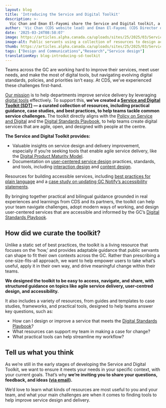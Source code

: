 ```yaml
---
layout: blog
title: 'Introducing the Service and Digital Toolkit'
description: >-
  Vic Chan and Eman El-Fayomi share the Service and Digital toolkit, a curated library of practical resources grounded in CDS’s experiences and learnings, designed to help GC teams design and deliver better digital services.
author: 'Vic Chan (CDS website lead) and Eman El-Fayomi (CDS Director of Service Design & Consulting)'
date: '2025-03-24T08:58:07'
image: https://articles.alpha.canada.ca/uploads/sites/25/2025/03/Service_DigitalToolkit_2025_Blog_Post_EN.jpg
image-alt: Public servants using a collection of resources to design accessible services.
thumb: https://articles.alpha.canada.ca/uploads/sites/25/2025/03/Service_DigitalToolkit_2025_Blog_Post_EN.jpg
tags: ["Design and Communications","Research","Service design"]
translationKey: blog-introducing-sd-toolkit
---
```


<p>Teams across the GC are working hard to improve their services, meet user needs, and make the most of digital tools, but navigating evolving digital standards, policies, and priorities isn’t easy. At CDS, we’ve experienced these challenges first-hand.&nbsp;</p>



<p><a href="https://digital.canada.ca/about/" target="_blank" rel="noreferrer noopener">Our mission</a> is to help departments improve service delivery by leveraging <a href="https://digital.canada.ca/" target="_blank" rel="noreferrer noopener">digital tools</a> effectively. To support this, <strong>we’ve created a <a href="https://digital.canada.ca/service-digital-toolkit/" target="_blank" rel="noreferrer noopener">Service and Digital Toolkit (SDT)</a> — a curated collection of resources, including practical guidance, case studies, and best practices, to help teams tackle common service challenges. </strong>The toolkit directly aligns with the <a href="https://www.tbs-sct.canada.ca/pol/doc-eng.aspx?id=32603" target="_blank" rel="noreferrer noopener">Policy on Service and Digital</a> and the <a href="https://www.canada.ca/en/government/system/digital-government/government-canada-digital-standards.html" target="_blank" rel="noreferrer noopener">Digital Standards Playbook</a>, to help teams create digital services that are agile, open, and designed with people at the centre.</p>



<p><strong>The Service and Digital Toolkit provides:</strong></p>



<ul class="wp-block-list">
<li>Valuable insights on service design and delivery improvement, especially if you’re seeking tools that enable agile service delivery, like the <a href="https://digital.canada.ca/2024/11/05/measuring-progress-a-product-maturity-model-for-digital-government/" target="_blank" rel="noreferrer noopener">Digital Product Maturity Model</a>.&nbsp;</li>



<li>Documentation on <a href="https://digital.canada.ca/service-digital-toolkit/user-centred-design/" target="_blank" rel="noreferrer noopener">user-centered service design</a> practices, standards, and tools, including <a href="https://digital.canada.ca/service-digital-toolkit/user-centred-design/interaction-design-at-cds/" target="_blank" rel="noreferrer noopener">interaction design</a> and <a href="https://digital.canada.ca/service-digital-toolkit/user-centred-design/content-design-at-cds/" target="_blank" rel="noreferrer noopener">content design</a>.</li>
</ul>



<p>Resources for building accessible services, including <a href="https://digital.canada.ca/2024/10/17/plain-language-updates-to-the-canada.ca-content-style-guide/" target="_blank" rel="noreferrer noopener">best practices for plain language</a> and a <a href="https://digital.canada.ca/2024/09/04/how-updating-gc-notifys-accessibility-statement-helped-us-build-better/" target="_blank" rel="noreferrer noopener">case study on updating GC Notify’s accessibility statements</a>.</p>



<p>By bringing together practical and bilingual guidance grounded in real experiences and learnings from CDS and its partners, the toolkit can help your team navigate challenges, adopt modern ways of working, and design user-centered services that are accessible and informed by the GC’s <a href="https://www.canada.ca/en/government/system/digital-government/government-canada-digital-standards.html" target="_blank" rel="noreferrer noopener">Digital Standards Playbook</a>.&nbsp;</p>



<h2 class="wp-block-heading" id="h-how-did-we-curate-the-toolkit">How did we curate the toolkit?</h2>



<p>Unlike a static set of best practices, the toolkit is a living resource that focuses on the ‘how,’ and provides adaptable guidance that public servants can shape to fit their own contexts across the GC. Rather than prescribing a one-size-fits-all approach, we want to help empower users to take what’s useful, apply it in their own way, and drive meaningful change within their teams.</p>



<p><strong>We designed the toolkit to be easy to access, navigate, and share, with structured guidance on topics like agile service delivery, user-centred design, and accessibility.</strong>&nbsp;</p>



<p>It also includes a variety of resources, from guides and templates to case studies, frameworks, and practical tools, designed to help teams answer key questions, such as:</p>



<ul class="wp-block-list">
<li>How can I design or improve a service that meets the <a href="https://www.canada.ca/en/government/system/digital-government/government-canada-digital-standards.html" target="_blank" rel="noreferrer noopener">Digital Standards Playbook</a>?</li>



<li>What resources can support my team in making a case for change?</li>



<li>What practical tools can help streamline my workflow?</li>
</ul>



<h2 class="wp-block-heading" id="h-tell-us-what-you-think">Tell us what you think</h2>



<p>As we’re still in the early stages of developing the Service and Digital Toolkit, we want to ensure it meets your needs in your specific context, with your current goals. That’s why <strong>we’re inviting you to share your questions, feedback, and ideas (</strong><a href="mailto:cds-snc@servicecanada.gc.ca" target="_blank" rel="noreferrer noopener"><strong>via email</strong></a><strong>).&nbsp;</strong></p>



<p>We’d love to learn what kinds of resources are most useful to you and your team, and what your main challenges are when it comes to finding tools to help improve service design and delivery.&nbsp;</p>

